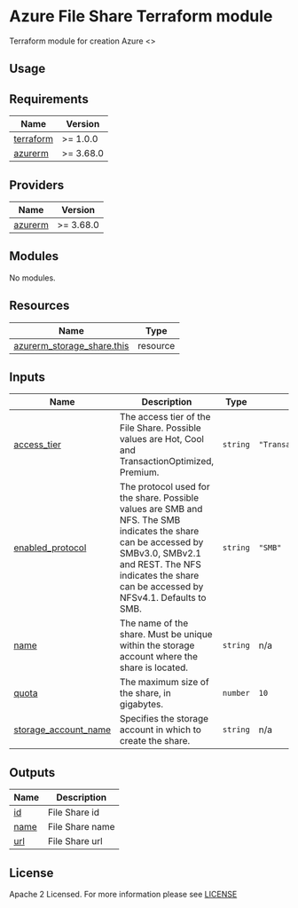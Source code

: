 # Azure File Share Terraform module
Terraform module for creation Azure <>

## Usage

<!-- BEGIN_TF_DOCS -->
## Requirements

| Name | Version |
|------|---------|
| <a name="requirement_terraform"></a> [terraform](#requirement\_terraform) | >= 1.0.0 |
| <a name="requirement_azurerm"></a> [azurerm](#requirement\_azurerm) | >= 3.68.0 |

## Providers

| Name | Version |
|------|---------|
| <a name="provider_azurerm"></a> [azurerm](#provider\_azurerm) | >= 3.68.0 |

## Modules

No modules.

## Resources

| Name | Type |
|------|------|
| [azurerm_storage_share.this](https://registry.terraform.io/providers/hashicorp/azurerm/latest/docs/resources/storage_share) | resource |

## Inputs

| Name | Description | Type | Default | Required |
|------|-------------|------|---------|:--------:|
| <a name="input_access_tier"></a> [access\_tier](#input\_access\_tier) | The access tier of the File Share. Possible values are Hot, Cool and TransactionOptimized, Premium. | `string` | `"TransactionOptimized"` | no |
| <a name="input_enabled_protocol"></a> [enabled\_protocol](#input\_enabled\_protocol) | The protocol used for the share. Possible values are SMB and NFS. The SMB indicates the share can be accessed by SMBv3.0, SMBv2.1 and REST. The NFS indicates the share can be accessed by NFSv4.1. Defaults to SMB. | `string` | `"SMB"` | no |
| <a name="input_name"></a> [name](#input\_name) | The name of the share. Must be unique within the storage account where the share is located. | `string` | n/a | yes |
| <a name="input_quota"></a> [quota](#input\_quota) | The maximum size of the share, in gigabytes. | `number` | `10` | no |
| <a name="input_storage_account_name"></a> [storage\_account\_name](#input\_storage\_account\_name) | Specifies the storage account in which to create the share. | `string` | n/a | yes |

## Outputs

| Name | Description |
|------|-------------|
| <a name="output_id"></a> [id](#output\_id) | File Share id |
| <a name="output_name"></a> [name](#output\_name) | File Share name |
| <a name="output_url"></a> [url](#output\_url) | File Share url |
<!-- END_TF_DOCS -->

## License

Apache 2 Licensed. For more information please see [LICENSE](https://github.com/data-platform-hq/terraform-azurerm<>/tree/master/LICENSE)
